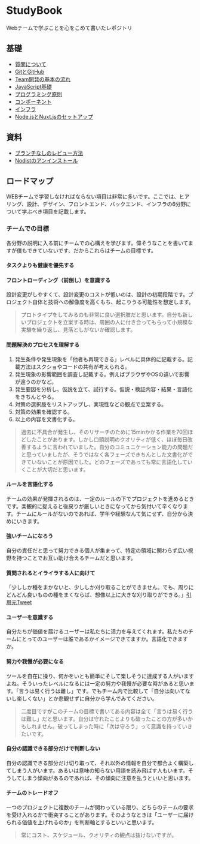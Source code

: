 # StudyBook
Webチームで学ぶことを心をこめて書いたレポジトリ

## 基礎
- [質問について](https://github.com/wasedasai/StudyBook/blob/main/textbook/Basic_QA.md)
- [GitとGitHub](https://github.com/wasedasai/StudyBook/blob/main/textbook/Basic_Git-GitHub.md)
- [Team開発の基本の流れ](https://github.com/wasedasai/StudyBook/blob/main/textbook/Basic_Team.md)
- [JavaScript基礎](https://github.com/wasedasai/StudyBook/blob/main/textbook/Basic_JavaScript.md)
- [プログラミング原則](https://github.com/wasedasai/StudyBook/blob/main/textbook/Basic_Principles.md)
- [コンポーネント](https://github.com/wasedasai/StudyBook/blob/main/textbook/Basic_Components.md)
- [インフラ](https://github.com/wasedasai/StudyBook/blob/main/textbook/Basic_Infra.md)
- [Node.jsとNuxt.jsのセットアップ](https://github.com/wasedasai/StudyBook/blob/main/textbook/Basic_Nodejs-Nuxtjs.md)

## 資料
- [ブランチなしのレビュー方法](https://github.com/wasedasai/StudyBook/blob/main/textbook/Additions_Review-Without-Branches.md)
- [Nodistのアンインストール](https://github.com/wasedasai/StudyBook/blob/main/textbook/Additions_GoodbyeNodist.md)

## ロードマップ
WEBチームで学習しなければならない項目は非常に多いです。ここでは、ヒアリング、設計、デザイン、フロントエンド、バックエンド、インフラの6分野について学ぶべき項目を記載します。

### チームでの目標
各分野の説明に入る前にチームでの心構えを学びます。偉そうなことを書いてますが僕もできていないです、だからこれらはチームの目標です。

#### タスクよりも健康を優先する

#### フロントローディング（前倒し）を意識する
設計変更がしやすくて、設計変更のコストが低いのは、設計の初期段階です。プロジェクト自体と技術への解像度を高くもち、起こりうる可能性を想定します。
> プロトタイプをしてみるのも非常に良い選択肢だと思います。自分も新しいプロジェクトを立案する時は、周囲の人に付き合ってもらって小規模な実験を繰り返し、見落としがないか確認します。

#### 問題解決のプロセスを理解する
1. 発生条件や発生現象を「他者も再現できる」レベルに具体的に記載する。記載方法はスクショやコードの共有が考えられる。
2. 発生現象の影響範囲を調査し記載する。例えばブラウザやOSの違いで影響が違うのかなど。
3. 発生要因を分析し、仮説を立て、試行する。仮説・検証内容・結果・言語化をきちんとやる。
4. 対策の選択肢をリストアップし、実現性などの観点で立案する。
5. 対策の効果を確認する。
6. 以上の内容を文書化する。
> 過去に不具合が発生し、そのリサーチのために15minかかる作業を70回ほどしたことがあります。しかし口頭説明のクオリティが低く、ほぼ毎日改善するように言われていました。自分のコミュニケーション能力の問題だと思っていましたが、そうではなく各フェーズできちんとした文書化ができていないことが原因でした。どのフェーズであっても常に言語化していくことが大切だと思います。

#### ルールを言語化する
チームの効果が発揮されるのは、一定のルールの下でプロジェクトを進めるときです。楽観的に捉えると後戻りが厳しいときになってから気付いて辛くなります。チームにルールがないのであれば、学年や経験なんて気にせず、自分から決めにいきます。

#### 強いチームになろう
自分の責任だと思って努力できる個人が集まって、特定の領域に関わらず広い視野を持つことでお互い助け合えるチームだと思います。

#### 質問されるとイライラする人に向けて
「少ししか種をまかないと、少ししか刈り取ることができません。でも、周りにどんどん良いものの種をまくならば、想像以上に大きな刈り取りができる。」[引用元Tweet](https://twitter.com/hyuki/status/1536255703538667520?s=21&t=I1_vJ1MSuDVG24VZxxGU-A)

#### ユーザーを意識する
自分たちが価値を届けるユーザーは私たちに活力を与えてくれます。私たちのチームにとってのユーザーは誰であるかイメージできてますか。言語化できますか。

#### 努力や我慢が必要になる
ツールを自在に操り、何かをいとも簡単にそして楽しそうに達成する人がいますよね。そういったレベルになるには一定の努力や我慢が必要な時があると思います。「言うは易く行うは難し」です。でもチーム内で比較して「自分は向いてないし楽しくない」とか悲観せずに自分から学んでみてください。
> 二度目ですがこのチームの目標で書いてある内容は全て「言うは易く行うは難し」だと思います。自分は守れたことよりも破ったことの方が多いかもしれません。破ってしまった時に「次は守ろう」って意識を持っていきたいです。

#### 自分の認識できる部分だけで判断しない
自分の認識できる部分だけ切り取って、それ以外の情報を自分で都合よく構築してしまう人がいます。あるいは意味の知らない用語を読み飛ばす人もいます。そうしてしまう傾向があるのであれば、その傾向に注意を払うといいと思います。

#### チームのトレードオフ
一つのプロジェクトに複数のチームが関わっている限り、どちらのチームの要求を受け入れるかで衝突することがあります。そのようなときは「ユーザーに届けられる価値を上げれるのか」を判断軸とするといいと思います。
> 常にコスト、スケジュール、クオリティの観点は抜けないですが。
